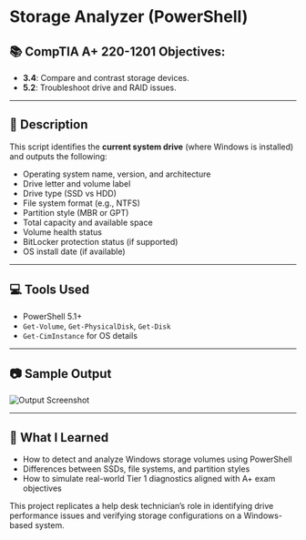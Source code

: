 # Storage Analyzer (PowerShell)

## 📚 CompTIA A+ 220-1201 Objectives:
- **3.4**: Compare and contrast storage devices.
- **5.2**: Troubleshoot drive and RAID issues.

---

## 🧠 Description

This script identifies the **current system drive** (where Windows is installed) and outputs the following:

- Operating system name, version, and architecture
- Drive letter and volume label
- Drive type (SSD vs HDD)
- File system format (e.g., NTFS)
- Partition style (MBR or GPT)
- Total capacity and available space
- Volume health status
- BitLocker protection status (if supported)
- OS install date (if available)

---

## 💻 Tools Used

- PowerShell 5.1+
- `Get-Volume`, `Get-PhysicalDisk`, `Get-Disk`
- `Get-CimInstance` for OS details

---

## 📷 Sample Output

![Output Screenshot](output_sample.png)

---

## 🧠 What I Learned

- How to detect and analyze Windows storage volumes using PowerShell
- Differences between SSDs, file systems, and partition styles
- How to simulate real-world Tier 1 diagnostics aligned with A+ exam objectives

This project replicates a help desk technician’s role in identifying drive performance issues and verifying storage configurations on a Windows-based system.
